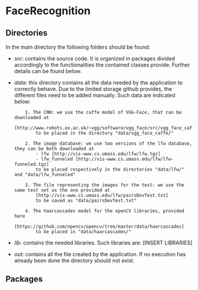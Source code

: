 # FaceRecognition

## Directories
In the main directory the following folders should be found:

  - <i>src</i>: contains the source code. It is organized in packages divided accordingly to the functionalities the contained classes provide.
          Further details can be found below.

  - <i>data</i>: this directory contains all the data needed by the application to correctly behave.
            Due to the limited storage github provides, the different files need to be added manually.
            Such data are indicated below:

            1. The CNN: we use the caffe model of VGG-Face, that can be downloaded at
                [http://www.robots.ox.ac.uk/~vgg/software/vgg_face/src/vgg_face_caffe.tar.gz]
                to be placed in the directory "data/vgg_face_caffe/"

            2. The image database: we use two versions of the lfw database, they can be both downloaded at
                - lfw [http://vis-www.cs.umass.edu/lfw/lfw.tgz]
                - lfw_funneled [http://vis-www.cs.umass.edu/lfw/lfw-funneled.tgz]
                to be placed respectively in the directories "data/lfw/" and "data/lfw_funneled"

            3. The file representing the images for the test: we use the same test set as the one provided at
                [http://vis-www.cs.umass.edu/lfw/pairsDevTest.txt]
                to be saved as "data/pairsDevTest.txt"

            4. The haarcascades model for the openCV libraries, provided here
                [https://github.com/opencv/opencv/tree/master/data/haarcascades]
                to be placed in "data/haarcascades/"

  - <i>lib</i>: contains the needed libraries. Such libraries are:
                [INSERT LIBRARIES]

  - <i>out</i>: contains all the file created by the application. If no execution has already been done the directory should not exist.

  ## Packages
